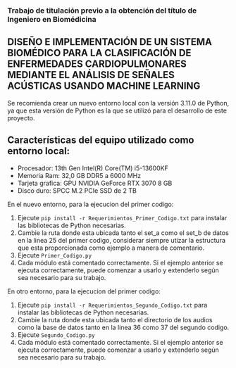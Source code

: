 ### Trabajo de titulación previo a la obtención del título de Ingeniero en Biomédicina
## DISEÑO E IMPLEMENTACIÓN DE UN SISTEMA BIOMÉDICO PARA LA CLASIFICACIÓN DE ENFERMEDADES CARDIOPULMONARES MEDIANTE EL ANÁLISIS DE SEÑALES ACÚSTICAS USANDO MACHINE LEARNING


Se recomienda crear un nuevo entorno local con la versión 3.11.0 de Python, ya que esta versión de Python es la que se utilizó para el desarrollo de este proyecto.

## Características del equipo utilizado como entorno local:
* Procesador: 13th Gen Intel(R) Core(TM) i5-13600KF
* Memoria Ram: 32,0 GB DDR5 a 6000 MHz
* Tarjeta grafica: GPU NVIDIA GeForce RTX 3070 8 GB
* Disco duro: SPCC M.2 PCIe SSD de 2 TB 

En el nuevo entorno, para la ejecucion del primer codigo:
1) Ejecute `pip install -r Requerimientos_Primer_Codigo.txt` para instalar las bibliotecas de Python necesarias.
2) Cambie la ruta donde esta ubicada tanto el set_a como el set_b de datos en la linea 25 del primer codigo, considerar siempre utizar la estructura que esta proporcionada como ejemplo a manera de comentario.
3) Ejecute `Primer_Codigo.py`
4) Cada módulo está comentado correctamente. Si el ejemplo anterior se ejecuta correctamente, puede comenzar a usarlo y extenderlo según sea necesario para su trabajo.

En otro entorno, para la ejecucion del primer codigo:
1) Ejecute `pip install -r Requerimientos_Segundo_Codigo.txt` para instalar las bibliotecas de Python necesarias.
2) Cambie la ruta donde esta ubicada tanto el directorio de los audios como la base de datos tanto en la linea 36 como 37 del segundo codigo.
3) Ejecute `Segundo_Codigo.py`
4) Cada módulo está comentado correctamente. Si el ejemplo anterior se ejecuta correctamente, puede comenzar a usarlo y extenderlo según sea necesario para su trabajo.
